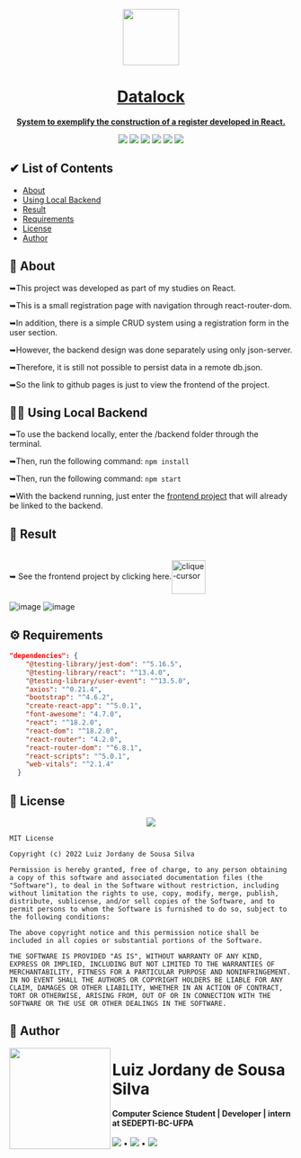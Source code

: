 <div align="center">

  <a href="https://ojordany.github.io/ReactRegistrationSystem/"><img width="100px" src="https://user-images.githubusercontent.com/84668196/221866474-73b87111-7e6b-45c4-8b1e-0fdb4f6a5dda.png">

  <h1>Datalock</h1>
  
  <strong>System to exemplify the construction of a register developed in React.</strong>
  
  <a href="https://github.com/oJordany/ReactRegistrationSystem/"><img src="https://img.shields.io/github/license/ojordany/ReactRegistrationSystem?style=social"></a>
  <a href="https://github.com/oJordany/ReactRegistrationSystem/"><img src="https://img.shields.io/github/stars/ojordany/ReactRegistrationSystem?style=social"/></a>
  <a href="https://github.com/oJordany/ReactRegistrationSystem/"><img src="https://img.shields.io/github/forks/ojordany/ReactRegistrationSystem?style=social"/></a>
  <a href="https://github.com/oJordany/ReactRegistrationSystem/"><img src="https://img.shields.io/github/issues/ojordany/ReactRegistrationSystem?style=social"/></a>
  <a href="https://github.com/oJordany/ReactRegistrationSystem/"><img src="https://img.shields.io/github/repo-size/ojordany/ReactRegistrationSystem?style=social"/></a>
  <a href="https://github.com/oJordany/ReactRegistrationSystem/"><img src="https://img.shields.io/github/commit-activity/w/ojordany/ReactRegistrationSystem?style=social"/></a>
</div>

<h2></h2>
<h2>&#x2714 List of Contents</h2>
<ul type="pointer">
  <li><a href="#about">About</a></li>
  <li><a href="#usage">Using Local Backend</a></li>
  <li><a href="#result">Result</a></li>
  <li><a href="#requirements">Requirements</a></li>
  <li><a href="#license">License</a></li>
  <li><a href="#authors">Author</a></li>
</ul>

<h2></h2>
<h2><a name="about">&#x1F4D6 About</a></h2>
<p>➥This project was developed as part of my studies on React.</p>
<p>➥This is a small registration page with navigation through react-router-dom.</p>
<p>➥In addition, there is a simple CRUD system using a registration form in the user section.</p>
<p>➥However, the backend design was done separately using only json-server.</p>
<p>➥Therefore, it is still not possible to persist data in a remote db.json.</p>
<p>➥So the link to github pages is just to view the frontend of the project.</p>

<h2></h2>
<h2><a name="usage">👨‍💻 Using Local Backend</a></h2>

➥To use the backend locally, enter the /backend folder through the terminal.

➥Then, run the following command: ```npm install```

➥Then, run the following command: ```npm start```

➥With the backend running, just enter the [frontend project](https://ojordany.github.io/ReactRegistrationSystem/) that will already be linked to the backend.

<h2></h2>
<h2><a name="result">&#x1F50E Result</a></h2>
<span><br/>➥ See the frontend project by clicking here.<a href="https://ojordany.github.io/ReactRegistrationSystem/" alt='next'><img align="center"src="https://cdn.discordapp.com/attachments/897609680073941012/963207775045971988/pngwing-edit.png" alt="clique-cursor" width="60px"></a></span>

![image](https://user-images.githubusercontent.com/84668196/221865613-939a4416-fdf2-4db2-95dd-2c2e3e4c3b79.png)
![image](https://user-images.githubusercontent.com/84668196/221865707-332a0aa8-b9ef-440a-be58-aa709b1e21e5.png)

<h2></h2>
<h2><a name="requirements">&#x2699 Requirements</a></h2>

~~~json
"dependencies": {
    "@testing-library/jest-dom": "^5.16.5",
    "@testing-library/react": "^13.4.0",
    "@testing-library/user-event": "^13.5.0",
    "axios": "^0.21.4",
    "bootstrap": "^4.6.2",
    "create-react-app": "^5.0.1",
    "font-awesome": "4.7.0",
    "react": "^18.2.0",
    "react-dom": "^18.2.0",
    "react-router": "4.2.0",
    "react-router-dom": "^6.8.1",
    "react-scripts": "^5.0.1",
    "web-vitals": "^2.1.4"
  }
~~~

<h2></h2>
<h2><a name="license">&#x1F4DC License</a></h2>

<div align="center"><a href="https://github.com/oJordany/ReactRegistrationSystem/"><img src="https://img.shields.io/github/license/ojordany/ReactRegistrationSystem?style=social"></a></div>

~~~
MIT License

Copyright (c) 2022 Luiz Jordany de Sousa Silva

Permission is hereby granted, free of charge, to any person obtaining a copy of this software and associated documentation files (the "Software"), to deal in the Software without restriction, including without limitation the rights to use, copy, modify, merge, publish, distribute, sublicense, and/or sell copies of the Software, and to permit persons to whom the Software is furnished to do so, subject to the following conditions:

The above copyright notice and this permission notice shall be included in all copies or substantial portions of the Software.

THE SOFTWARE IS PROVIDED "AS IS", WITHOUT WARRANTY OF ANY KIND, EXPRESS OR IMPLIED, INCLUDING BUT NOT LIMITED TO THE WARRANTIES OF MERCHANTABILITY, FITNESS FOR A PARTICULAR PURPOSE AND NONINFRINGEMENT. IN NO EVENT SHALL THE AUTHORS OR COPYRIGHT HOLDERS BE LIABLE FOR ANY CLAIM, DAMAGES OR OTHER LIABILITY, WHETHER IN AN ACTION OF CONTRACT, TORT OR OTHERWISE, ARISING FROM, OUT OF OR IN CONNECTION WITH THE SOFTWARE OR THE USE OR OTHER DEALINGS IN THE SOFTWARE.
~~~

<h2></h2>
<h2><a name="authors">&#x1F465 Author</a></h2>
<!-- Jordany's Profile-->
<a href="https://github.com/oJordany/ReactRegistrationSystem"><img src="https://user-images.githubusercontent.com/84668196/178501845-e4b3b3a0-02e4-46ff-8447-ddf8e0a962e7.png" width="180px" height="180px" align="left"></a> 
<h1>Luiz Jordany de Sousa Silva</h1>
<strong>Computer Science Student | Developer | intern at SEDEPTI-BC-UFPA</strong>
<br/><br/>
<a href="https://instagram.com/ojordany/" target="_blank"><img src="https://img.shields.io/badge/-Instagram-%23E4405F?style=for-the-badge&logo=instagram&logoColor=white" target="_blank"></a>
•
<a href = "mailto:jordanyluiz@gmail.com"><img src="https://img.shields.io/badge/-Gmail-%23333?style=for-the-badge&logo=gmail&logoColor=white" target="_blank"></a>
•
<a href="https://www.linkedin.com/in/luiz-silva-759a491b9" target="_blank"><img src="https://img.shields.io/badge/-LinkedIn-%230077B5?style=for-the-badge&logo=linkedin&logoColor=white" target="_blank"></a>
  
<br/><br/><br/>
